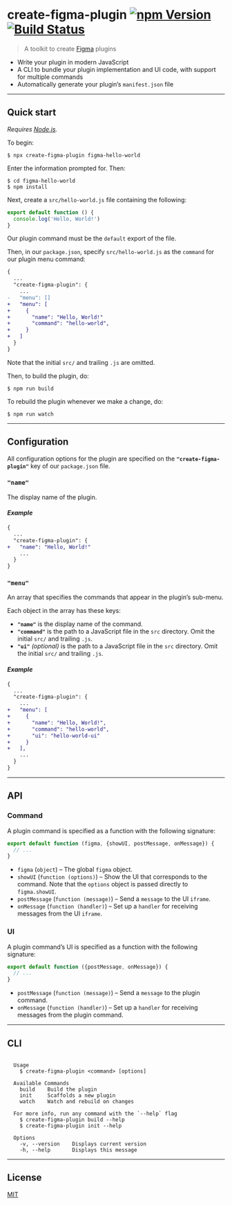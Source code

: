 # create-figma-plugin [![npm Version](https://img.shields.io/npm/v/create-figma-plugin.svg)](https://www.npmjs.org/package/create-figma-plugin) [![Build Status](https://img.shields.io/travis/yuanqing/create-figma-plugin.svg)](https://travis-ci.org/yuanqing/create-figma-plugin)

> A toolkit to create [Figma](https://figma.com) plugins

- Write your plugin in modern JavaScript
- A CLI to bundle your plugin implementation and UI code, with support for multiple commands
- Automatically generate your plugin’s `manifest.json` file

---

## Quick start

*Requires [Node.js](https://nodejs.org/).*

To begin:

```
$ npx create-figma-plugin figma-hello-world
```

Enter the information prompted for. Then:

```
$ cd figma-hello-world
$ npm install
```

Next, create a `src/hello-world.js` file containing the following:

```js
export default function () {
  console.log('Hello, World!')
}
```

Our plugin command must be the `default` export of the file.

Then, in our `package.json`, specify `src/hello-world.js` as the `command` for our plugin menu command:

```diff
{
  ...
  "create-figma-plugin": {
    ...
-   "menu": []
+   "menu": [
+     {
+       "name": "Hello, World!"
+       "command": "hello-world",
+     }
+   ]
  }
}
```

Note that the initial `src/` and trailing `.js` are omitted.

Then, to build the plugin, do:

```
$ npm run build
```

To rebuild the plugin whenever we make a change, do:

```
$ npm run watch
```

---

## Configuration

All configuration options for the plugin are specified on the **`"create-figma-plugin"`** key of our `package.json` file.

### `"name"`

The display name of the plugin.

#### *Example*

```diff
{
  ...
  "create-figma-plugin": {
+   "name": "Hello, World!"
    ...
  }
}
```

### `"menu"`

An array that specifies the commands that appear in the plugin’s sub-menu.

Each object in the array has these keys:

- **`"name"`** is the display name of the command.
- **`"command"`** is the path to a JavaScript file in the `src` directory. Omit the initial `src/` and trailing `.js`.
- **`"ui"`** *(optional)* is the path to a JavaScript file in the `src` directory. Omit the initial `src/` and trailing `.js`.

#### *Example*

```diff
{
  ...
  "create-figma-plugin": {
    ...
+   "menu": [
+     {
+       "name": "Hello, World!",
+       "command": "hello-world",
+       "ui": "hello-world-ui"
+     }
+   ],
    ...
  }
}
```

---

## API

### Command

A plugin command is specified as a function with the following signature:

```js
export default function (figma, {showUI, postMessage, onMessage}) {
  // ...
}
```

- `figma` (`object`) – The global `figma` object.
- `showUI` (`function (options)`) – Show the UI that corresponds to the command. Note that the `options` object is passed directly to `figma.showUI`.
- `postMessage` (`function (message)`) – Send a `message` to the UI `iframe`.
- `onMessage` (`function (handler)`) – Set up a `handler` for receiving messages from the UI `iframe`.

### UI

A plugin command’s UI is specified as a function with the following signature:

```js
export default function ({postMessage, onMessage}) {
  // ...
}
```

- `postMessage` (`function (message)`) – Send a `message` to the plugin command.
- `onMessage` (`function (handler)`) – Set up a `handler` for receiving messages from the plugin command.

---

## CLI

```

  Usage
    $ create-figma-plugin <command> [options]

  Available Commands
    build    Build the plugin
    init     Scaffolds a new plugin
    watch    Watch and rebuild on changes

  For more info, run any command with the `--help` flag
    $ create-figma-plugin build --help
    $ create-figma-plugin init --help

  Options
    -v, --version    Displays current version
    -h, --help       Displays this message

```

---

## License

[MIT](LICENSE.md)
